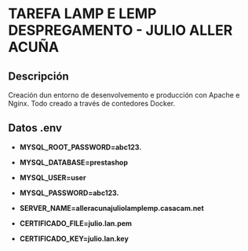 # TAREFA LAMP E LEMP DESPREGAMENTO - JULIO ALLER ACUÑA

## Descripción
Creación dun entorno de desenvolvemento e producción con Apache e Nginx. Todo creado a través de contedores Docker.
## Datos .env

- **MYSQL_ROOT_PASSWORD=abc123.**
- **MYSQL_DATABASE=prestashop**
- **MYSQL_USER=user**
- **MYSQL_PASSWORD=abc123.**

- **SERVER_NAME=alleracunajuliolamplemp.casacam.net**
- **CERTIFICADO_FILE=julio.lan.pem**
- **CERTIFICADO_KEY=julio.lan.key**
